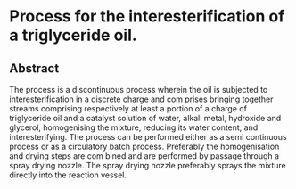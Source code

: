 # Process for the interesterification of a triglyceride oil.

## Abstract
The process is a discontinuous process wherein the oil is subjected to interesterification in a discrete charge and com prises bringing together streams comprising respectively at least a portion of a charge of triglyceride oil and a catalyst solution of water, alkali metal, hydroxide and glycerol, homogenising the mixture, reducing its water content, and interesterifying. The process can be performed either as a semi continuous process or as a circulatory batch process. Preferably the homogenisation and drying steps are com bined and are performed by passage through a spray drying nozzle. The spray drying nozzle preferably sprays the mixture directly into the reaction vessel.